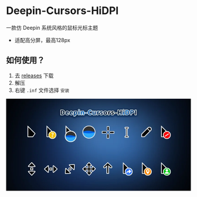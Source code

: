 # Deepin-Cursors-HiDPI

一款仿 Deepin 系统风格的鼠标光标主题

* 适配高分屏，最高128px

## 如何使用？

1. 去 [releases](https://github.com/Xuaner183/Deepin-Cursors-HiDPI/releases/latest "点击下载") 下载
2. 解压
3. 右键 `.inf` 文件选择 `安装`

![info](./.cover/cover_800x400.webp)
